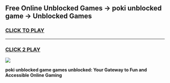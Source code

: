 
## Free Online Unblocked Games → poki unblocked game → Unblocked Games
<h3>
<a href="https://premium.freeplayer.one?title=poki_unblocked_game&ref=21F">CLICK TO PLAY</a></h3>
<hr>

<h3>
<a href="https://premium.freeplayer.one?title=poki_unblocked_game&ref=21F">CLICK 2 PLAY</a>
  
</h3>

<a href="https://premium.freeplayer.one?title=poki_unblocked_game&ref=21F/"><img src="https://clearcache.store/games.png"></a>


**poki unblocked game games unblocked: Your Gateway to Fun and Accessible Online Gaming**
